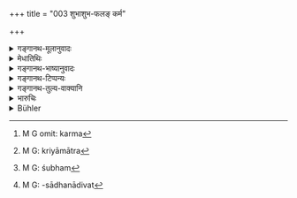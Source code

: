 +++
title = "003 शुभाशुभ-फलङ् कर्म"

+++

<details><summary>गङ्गानथ-मूलानुवादः</summary>

Actions proceeding from mind, speech and body are conducive to good and bad results; and the conditions of men, due to actions, are high, low and middling.—(3)
</details>

<details><summary>मेधातिथिः</summary>

शुभस्य निर्देशो दृष्टान्ततया, मनोवाग्व्यापारविध्यर्थो वा मनसो वाचो देहाच् च संभवति **कर्म**[^२१] । **कर्म**शब्दो न चेज्यायाम् एव कायपरिस्पन्दे वर्तते । किं तर्हि, क्रियामात्रे[^२२] योगध्यानवचनात्मके ऽपि । **फल**शब्दः प्रत्येकम् अभिसंबध्यते । शुभफलम्[^२३] अशुभफलं च । नैवं विज्ञेयं कायव्यापारसाधनाद् एव[^२४] कर्मानुष्ठानाच् छुभाशुभफलप्राप्तिः । अपि तु मनोवाक्कायसंभवाद् अप्य् एवम् एव । तस्माद् अपि त्रिविधात् कर्मणस् तु विधीयते फलप्राप्तिः ॥ १२.३ ॥


[^२४]:
     M G: -sādhanādivat


[^२३]:
     M G: śubham


[^२२]:
     M G: kriyāmātra


[^२१]:
     M G omit: karma
</details>

<details><summary>गङ्गानथ-भाष्यानुवादः</summary>

The ‘*good*’ results are mentioned only by way of an example; or as laying down the functions of the mind and speech.

Actions proceed from mind, speech and body. The term ‘*Karma*,’ ‘*action*,’ here does not stand only for that movement of the body which is involved in the performance of sacrifices; it stands for all kinds of action, even those of the nature of contemplation, meditation, speaking and the like.

The term ‘*phala*,’ ‘*result*,’ is to be construed with each of the two terms of the compound (‘*śubha*’ and ‘*aśubha*’); so that what the compound means is ‘conducive to good results’ and ‘conducive to bad results.’

This should not be understood to mean that good and bad results are obtained only from the performance of such actions as are accomplished by bodily operations, in fact the same thing happens in the case of actions springing from mind and speech also; since results have been described as proceeding from all the three kinds of actions.—(3)
</details>

<details><summary>गङ्गानथ-टिप्पन्यः</summary>

**(verses 12.1-4)  
**

See Comparative notes for [Verse
12.1].
</details>

<details><summary>गङ्गानथ-तुल्य-वाक्यानि</summary>

*Hārīta* (Aparārka, p. 998).—‘Whatever act, good or bad, a man does, in
whatever circumstances, of that he obtains the reward under the same
circumstances. In the body he suffers the consequences of his bodily
acts; in speech, those of his verbal acts; and in his mind, those of his
mental acts.’
</details>

<details><summary>भारुचिः</summary>

**मनोवाग्देह**कारणं च संकल्पोक्तिक्रियारूपं कर्मद्विप्रकारं कुशलाकुशलतया भिन्नानां गतीनां निमित्तम् । एवं च सति **शुभ**ग्रहणाद् अत्र धर्मनिर्देशो ऽपि प्रायश्चित्तप्रकरणशेष एव प्रणाडिकया विज्ञेयः ॥ १२.३ ॥
</details>

<details><summary>Bühler</summary>

003	Action, which springs from the mind, from speech, and from the body, produces either good or evil results; by action are caused the (various) conditions of men, the highest, the middling, and the lowest.
</details>
